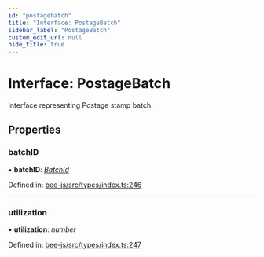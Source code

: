 ```yaml
---
id: "postagebatch"
title: "Interface: PostageBatch"
sidebar_label: "PostageBatch"
custom_edit_url: null
hide_title: true
---
```


# Interface: PostageBatch

Interface representing Postage stamp batch.

## Properties

### batchID

• **batchID**: [*BatchId*](../types/batchid.md)

Defined in: [bee-js/src/types/index.ts:246](https://github.com/ethersphere/bee-js/blob/430becc/src/types/index.ts#L246)

___

### utilization

• **utilization**: *number*

Defined in: [bee-js/src/types/index.ts:247](https://github.com/ethersphere/bee-js/blob/430becc/src/types/index.ts#L247)
